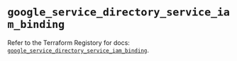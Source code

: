 # `google_service_directory_service_iam_binding`

Refer to the Terraform Registory for docs: [`google_service_directory_service_iam_binding`](https://registry.terraform.io/providers/hashicorp/google-beta/4.82.0/docs/resources/google_service_directory_service_iam_binding).
